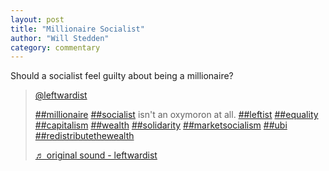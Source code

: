 ```yaml
---
layout: post
title: "Millionaire Socialist"
author: "Will Stedden"
category: commentary
---
```


Should a socialist feel guilty about being a millionaire?

<blockquote class="tiktok-embed" cite="https://www.tiktok.com/@leftwardist/video/6998182380724964613" data-video-id="6998182380724964613" style="max-width: 605px;min-width: 325px;" > <section> <a target="_blank" title="@leftwardist" href="https://www.tiktok.com/@leftwardist">@leftwardist</a> <p><a title="millionaire" target="_blank" href="https://www.tiktok.com/tag/millionaire">##millionaire</a> <a title="socialist" target="_blank" href="https://www.tiktok.com/tag/socialist">##socialist</a> isn&#39;t an oxymoron at all. <a title="leftist" target="_blank" href="https://www.tiktok.com/tag/leftist">##leftist</a> <a title="equality" target="_blank" href="https://www.tiktok.com/tag/equality">##equality</a> <a title="capitalism" target="_blank" href="https://www.tiktok.com/tag/capitalism">##capitalism</a> <a title="wealth" target="_blank" href="https://www.tiktok.com/tag/wealth">##wealth</a> <a title="solidarity" target="_blank" href="https://www.tiktok.com/tag/solidarity">##solidarity</a> <a title="marketsocialism" target="_blank" href="https://www.tiktok.com/tag/marketsocialism">##marketsocialism</a> <a title="ubi" target="_blank" href="https://www.tiktok.com/tag/ubi">##ubi</a> <a title="redistributethewealth" target="_blank" href="https://www.tiktok.com/tag/redistributethewealth">##redistributethewealth</a></p> <a target="_blank" title="♬ original sound - leftwardist" href="https://www.tiktok.com/music/original-sound-6998182264400300806">♬ original sound - leftwardist</a> </section> </blockquote> <script async src="https://www.tiktok.com/embed.js"></script>
